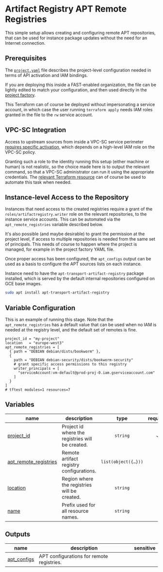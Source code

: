 # Artifact Registry APT Remote Registries

This simple setup allows creating and configuring remote APT repositories, that can be used for instance package updates without the need for an Internet connection.

## Prerequisites

The [`project.yaml`](./project.yaml) file describes the project-level configuration needed in terms of API activation and IAM bindings.

If you are deploying this inside a FAST-enabled organization, the file can be lightly edited to match your configuration, and then used directly in the [project factory](../../stages/2-project-factory/).

This Terraform can of course be deployed without impersonating a service account, in which case the user running `terraform apply` needs IAM roles granted in the file to the `rw` service account.

## VPC-SC Integration

Access to upstream sources from inside a VPC-SC service perimeter [requires specific activation](https://cloud.google.com/artifact-registry/docs/repositories/remote-repo#vpc), which depends on a high-level IAM role on the VPC-SC policy.

Granting such a role to the identity running this setup (either machine or human) is not realistic, so the choice made here is to output the relevant command, so that a VPC-SC administrator can run it using the appropriate credentials. The [relevant Terraform resource](https://registry.terraform.io/providers/hashicorp/google/latest/docs/resources/artifact_registry_vpcsc_config) can of course be used to automate this task when needed.

## Instance-level Access to the Repository

Instances that need access to the created registries require a grant of the `roles/artifactregistry.writer` role on the relevant repositories, to the instance service accounts. This can be automated via the `apt_remote_registries` variable described below.

It's also possible (and maybe desirable) to grant the permission at the project level, if access to multiple repositories is needed from the same set of principals. This needs of course to happen where the project is managed, for example in the project factory YAML file.

Once proper access has been configured, the `apt_configs` output can be used as a basis to configure the APT sources lists on each instance.

Instance need to have the `apt-transport-artifact-registry` package installed, which is served by the default internal repositories configured on GCE base images.

```bash
sudo apt install apt-transport-artifact-registry
```

## Variable Configuration

This is an example of running this stage. Note that the `apt_remote_registries` has a default value that can be used when no IAM is needed at the registry level, and the default set of remotes is fine.

```hcl
project_id = "my-project"
location   = "europe-west3"
apt_remote_registries = [
  { path = "DEBIAN debian/dists/bookworm" },
  {
    path = "DEBIAN debian-security/dists/bookworm-security"
    # grant specific access permissions to this registry
    writer_principals = [
      "serviceAccount:vm-default@prod-proj-0.iam.gserviceaccount.com"
    ]
  }
]
# tftest modules=1 resources=7
```
<!-- BEGIN TFDOC -->
## Variables

| name | description | type | required | default |
|---|---|:---:|:---:|:---:|
| [project_id](variables.tf#L24) | Project id where the registries will be created. | <code>string</code> | ✓ |  |
| [apt_remote_registries](variables.tf#L35) | Remote artifact registry configurations. | <code title="list&#40;object&#40;&#123;&#10;  path              &#61; string&#10;  writer_principals &#61; optional&#40;list&#40;string&#41;, &#91;&#93;&#41;&#10;&#125;&#41;&#41;">list&#40;object&#40;&#123;&#8230;&#125;&#41;&#41;</code> |  | <code title="&#91;&#10;  &#123; path &#61; &#34;DEBIAN debian&#47;dists&#47;bookworm&#34; &#125;,&#10;  &#123; path &#61; &#34;DEBIAN debian-security&#47;dists&#47;bookworm-security&#34; &#125;&#10;&#93;">&#91;&#8230;&#93;</code> |
| [location](variables.tf#L29) | Region where the registries will be created. | <code>string</code> |  | <code>&#34;europe-west8&#34;</code> |
| [name](variables.tf#L17) | Prefix used for all resource names. | <code>string</code> |  | <code>&#34;apt-remote&#34;</code> |

## Outputs

| name | description | sensitive |
|---|---|:---:|
| [apt_configs](outputs.tf#L23) | APT configurations for remote registries. |  |
<!-- END TFDOC -->
